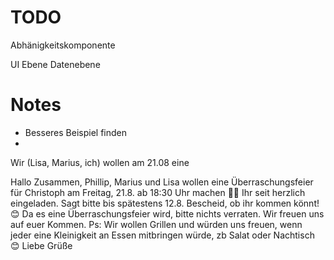 # TODO 
Abhänigkeitskomponente

UI Ebene 
Datenebene

# Notes
- Besseres Beispiel finden
- 




Wir (Lisa, Marius, ich) wollen am 21.08 eine 

Hallo Zusammen, 
Phillip, Marius und Lisa wollen eine Überraschungsfeier für Christoph am Freitag, 21.8. ab 18:30 Uhr machen 🍾🎉 Ihr seit herzlich eingeladen. Sagt bitte bis spätestens 12.8. Bescheid, ob ihr kommen könnt! 😊 
Da es eine Überraschungsfeier wird, bitte nichts verraten. Wir freuen uns auf euer Kommen. Ps: Wir wollen Grillen und würden uns freuen, wenn jeder eine Kleinigkeit an Essen mitbringen würde, zb Salat oder Nachtisch 😊 
Liebe Grüße 
